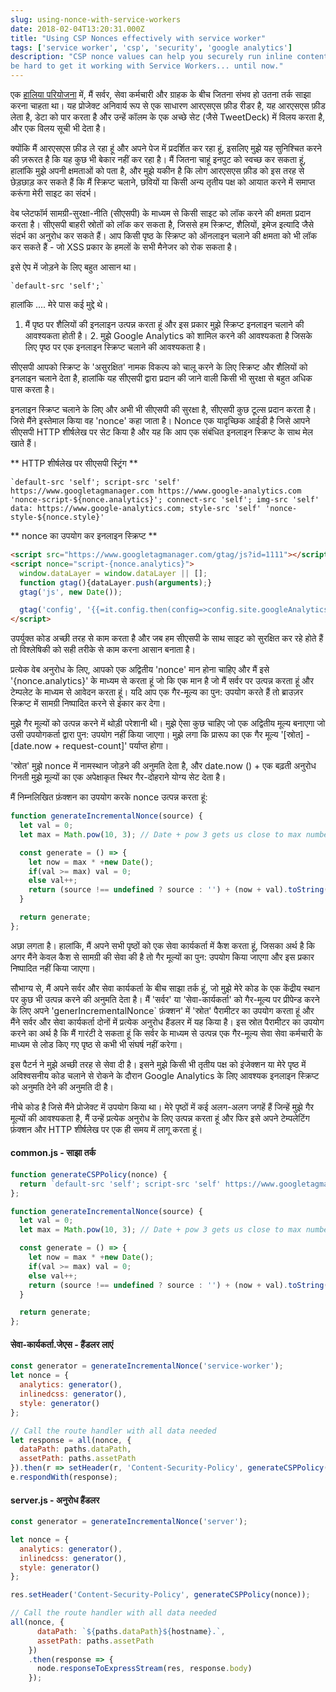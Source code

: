 ```yaml
---
slug: using-nonce-with-service-workers
date: 2018-02-04T13:20:31.000Z
title: "Using CSP Nonces effectively with service worker"
tags: ['service worker', 'csp', 'security', 'google analytics']
description: "CSP nonce values can help you securely run inline content on you site. But it can 
be hard to get it working with Service Workers... until now."
---
```



एक [हालिया परियोजना](https://webgdedeck.com/) में, मैं सर्वर, सेवा कर्मचारी और ग्राहक के बीच जितना संभव हो उतना तर्क साझा करना चाहता था। यह प्रोजेक्ट अनिवार्य रूप से एक साधारण आरएसएस फ़ीड रीडर है, यह आरएसएस फ़ीड लेता है, डेटा को पार करता है और उन्हें कॉलम के एक अच्छे सेट (जैसे TweetDeck) में विलय करता है, और एक विलय सूची भी देता है।

क्योंकि मैं आरएसएस फ़ीड ले रहा हूं और अपने पेज में प्रदर्शित कर रहा हूं, इसलिए मुझे यह सुनिश्चित करने की ज़रूरत है कि यह कुछ भी बेकार नहीं कर रहा है। मैं जितना चाहूं इनपुट को स्वच्छ कर सकता हूं, हालांकि मुझे अपनी क्षमताओं को पता है, और मुझे यकीन है कि लोग आरएसएस फ़ीड को इस तरह से छेड़छाड़ कर सकते हैं कि मैं स्क्रिप्ट चलाने, छवियों या किसी अन्य तृतीय पक्ष को आयात करने में समाप्त करूंगा मेरी साइट का संदर्भ।

वेब प्लेटफॉर्म सामग्री-सुरक्षा-नीति (सीएसपी) के माध्यम से किसी साइट को लॉक करने की क्षमता प्रदान करता है। सीएसपी बाहरी स्रोतों को लॉक कर सकता है, जिससे हम स्क्रिप्ट, शैलियों, इमेज इत्यादि जैसे संदर्भ का अनुरोध कर सकते हैं। आप किसी पृष्ठ के स्क्रिप्ट को ऑनलाइन चलाने की क्षमता को भी लॉक कर सकते हैं - जो XSS प्रकार के हमलों के सभी मैनेजर को रोक सकता है।

इसे ऐप में जोड़ने के लिए बहुत आसान था।


```
`default-src 'self';`
```


हालांकि .... मेरे पास कई मुद्दे थे।

1. मैं पृष्ठ पर शैलियों की इनलाइन उत्पन्न करता हूं और इस प्रकार मुझे स्क्रिप्ट इनलाइन चलाने की आवश्यकता होती है। 2. मुझे Google Analytics को शामिल करने की आवश्यकता है जिसके लिए पृष्ठ पर एक इनलाइन स्क्रिप्ट चलाने की आवश्यकता है।

सीएसपी आपको स्क्रिप्ट के 'असुरक्षित' नामक विकल्प को चालू करने के लिए स्क्रिप्ट और शैलियों को इनलाइन चलाने देता है, हालांकि यह सीएसपी द्वारा प्रदान की जाने वाली किसी भी सुरक्षा से बहुत अधिक पास करता है।

इनलाइन स्क्रिप्ट चलाने के लिए और अभी भी सीएसपी की सुरक्षा है, सीएसपी कुछ टूल्स प्रदान करता है। जिसे मैंने इस्तेमाल किया वह 'nonce' कहा जाता है। Nonce एक यादृच्छिक आईडी है जिसे आपने सीएसपी HTTP शीर्षलेख पर सेट किया है और यह कि आप एक संबंधित इनलाइन स्क्रिप्ट के साथ मेल खाते हैं।

** HTTP शीर्षलेख पर सीएसपी स्ट्रिंग **


```
`default-src 'self'; script-src 'self' https://www.googletagmanager.com https://www.google-analytics.com 'nonce-script-${nonce.analytics}'; connect-src 'self'; img-src 'self' data: https://www.google-analytics.com; style-src 'self' 'nonce-style-${nonce.style}'
```


** nonce का उपयोग कर इनलाइन स्क्रिप्ट **


```html
<script src="https://www.googletagmanager.com/gtag/js?id=1111"></script>
<script nonce="script-{nonce.analytics}">
  window.dataLayer = window.dataLayer || [];
  function gtag(){dataLayer.push(arguments);}
  gtag('js', new Date());

  gtag('config', '{{=it.config.then(config=>config.site.googleAnalytics)}}');
</script>
```


उपर्युक्त कोड अच्छी तरह से काम करता है और जब हम सीएसपी के साथ साइट को सुरक्षित कर रहे होते हैं तो विश्लेषिकी को सही तरीके से काम करना आसान बनाता है।

प्रत्येक वेब अनुरोध के लिए, आपको एक अद्वितीय 'nonce' मान होना चाहिए और मैं इसे '{nonce.analytics}' के माध्यम से करता हूं जो कि एक मान है जो मैं सर्वर पर उत्पन्न करता हूं और टेम्पलेट के माध्यम से आवेदन करता हूं। यदि आप एक गैर-मूल्य का पुन: उपयोग करते हैं तो ब्राउज़र स्क्रिप्ट में सामग्री निष्पादित करने से इंकार कर देगा।

मुझे गैर मूल्यों को उत्पन्न करने में थोड़ी परेशानी थी। मुझे ऐसा कुछ चाहिए जो एक अद्वितीय मूल्य बनाएगा जो उसी उपयोगकर्ता द्वारा पुन: उपयोग नहीं किया जाएगा। मुझे लगा कि प्रारूप का एक गैर मूल्य '[स्रोत] - [date.now + request-count]' पर्याप्त होगा।

'स्रोत' मुझे nonce में नामस्थान जोड़ने की अनुमति देता है, और date.now () + एक बढ़ती अनुरोध गिनती मुझे मूल्यों का एक अपेक्षाकृत स्थिर गैर-दोहराने योग्य सेट देता है।

मैं निम्नलिखित फ़ंक्शन का उपयोग करके nonce उत्पन्न करता हूं:


```javascript
function generateIncrementalNonce(source) {
  let val = 0;
  let max = Math.pow(10, 3); // Date + pow 3 gets us close to max number;

  const generate = () => {
    let now = max * +new Date();
    if(val >= max) val = 0;
    else val++;
    return (source !== undefined ? source : '') + (now + val).toString();
  }

  return generate;
};
```


अछा लगता है। हालांकि, मैं अपने सभी पृष्ठों को एक सेवा कार्यकर्ता में कैश करता हूं, जिसका अर्थ है कि अगर मैंने केवल कैश से सामग्री की सेवा की है तो गैर मूल्यों का पुन: उपयोग किया जाएगा और इस प्रकार निष्पादित नहीं किया जाएगा।

सौभाग्य से, मैं अपने सर्वर और सेवा कार्यकर्ता के बीच साझा तर्क हूं, जो मुझे मेरे कोड के एक केंद्रीय स्थान पर कुछ भी उत्पन्न करने की अनुमति देता है। मैं 'सर्वर' या 'सेवा-कार्यकर्ता' को गैर-मूल्य पर प्रीपेन्ड करने के लिए अपने 'generIncrementalNonce` फ़ंक्शन' में 'स्रोत' पैरामीटर का उपयोग करता हूं और मैंने सर्वर और सेवा कार्यकर्ता दोनों में प्रत्येक अनुरोध हैंडलर में यह किया है। इस स्रोत पैरामीटर का उपयोग करने का अर्थ है कि मैं गारंटी दे सकता हूं कि सर्वर के माध्यम से उत्पन्न एक गैर-मूल्य सेवा सेवा कर्मचारी के माध्यम से लोड किए गए पृष्ठ से कभी भी संघर्ष नहीं करेगा।

इस पैटर्न ने मुझे अच्छी तरह से सेवा दी है। इसने मुझे किसी भी तृतीय पक्ष को इंजेक्शन या मेरे पृष्ठ में अविश्वसनीय कोड चलाने से रोकने के दौरान Google Analytics के लिए आवश्यक इनलाइन स्क्रिप्ट को अनुमति देने की अनुमति दी है।

नीचे कोड है जिसे मैंने प्रोजेक्ट में उपयोग किया था। मेरे पृष्ठों में कई अलग-अलग जगहें हैं जिन्हें मुझे गैर मूल्यों की आवश्यकता है, मैं उन्हें प्रत्येक अनुरोध के लिए उत्पन्न करता हूं और फिर इसे अपने टेम्पलेटिंग फ़ंक्शन और HTTP शीर्षलेख पर एक ही समय में लागू करता हूं।

#### common.js - साझा तर्क


```javascript
function generateCSPPolicy(nonce) {
  return `default-src 'self'; script-src 'self' https://www.googletagmanager.com https://www.google-analytics.com 'nonce-script-${nonce.analytics}'; connect-src 'self'; img-src 'self' data: https://www.google-analytics.com; style-src 'self' 'nonce-style-${nonce.style}' 'nonce-style-${nonce.inlinedcss}';`;
};

function generateIncrementalNonce(source) {
  let val = 0;
  let max = Math.pow(10, 3); // Date + pow 3 gets us close to max number;

  const generate = () => {
    let now = max * +new Date();
    if(val >= max) val = 0;
    else val++;
    return (source !== undefined ? source : '') + (now + val).toString();
  }

  return generate;
};
```


#### सेवा-कार्यकर्ता.जेएस - हैंडलर लाएं


```javascript
const generator = generateIncrementalNonce('service-worker');
let nonce = {
  analytics: generator(),
  inlinedcss: generator(),
  style: generator()
};

// Call the route handler with all data needed
let response = all(nonce, {
  dataPath: paths.dataPath,
  assetPath: paths.assetPath
}).then(r => setHeader(r, 'Content-Security-Policy', generateCSPPolicy(nonce)));;
e.respondWith(response);
```


#### server.js - अनुरोध हैंडलर


```javascript
const generator = generateIncrementalNonce('server');

let nonce = {
  analytics: generator(),
  inlinedcss: generator(),
  style: generator()
};

res.setHeader('Content-Security-Policy', generateCSPPolicy(nonce));

// Call the route handler with all data needed
all(nonce, {
      dataPath: `${paths.dataPath}${hostname}.`,
      assetPath: paths.assetPath 
    })
    .then(response => {
      node.responseToExpressStream(res, response.body)
    });
```